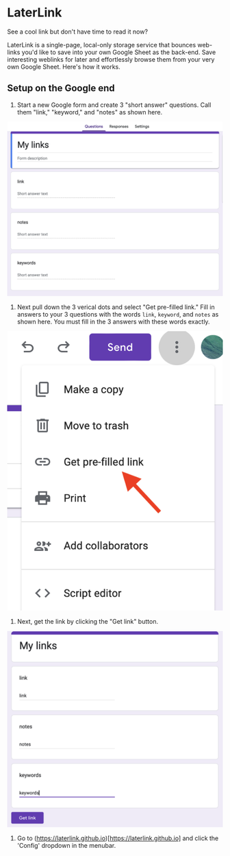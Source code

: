 # LaterLink
 See a cool link but don't have time to read it now?  
 
 LaterLink is a single-page, local-only storage service that bounces web-links you'd like to save into your own Google Sheet as the back-end.  Save interesting weblinks for later and effortlessly browse them from your very own Google Sheet.  Here's how it works.

 ## Setup on the Google end

1. Start a new Google form and create 3 "short answer" questions. Call them "link," "keyword," and "notes" as shown here.

![form configuration](https://github.com/laterlink/laterlink.github.io/blob/main/Images/form01.png)

1. Next pull down the 3 verical dots and select "Get pre-filled link." Fill in answers to your 3 questions with the words
`link`, `keyword`, and `notes` as shown here. You must fill in the 3 answers with these words exactly.

![prefilled](https://github.com/laterlink/laterlink.github.io/blob/main/Images/prefilled.png)

1. Next, get the link by clicking the "Get link" button.

![prefill 3 answers](https://github.com/laterlink/laterlink.github.io/blob/main/Images/prefilled3.png)

1. Go to (https://laterlink.github.io)[https://laterlink.github.io] and click the 'Config' dropdown in the menubar.  